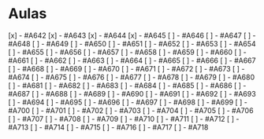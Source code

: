 # Aulas

[x] - #A642
[x] - #A643
[x] - #A644
[x] - #A645
[ ] - #A646
[ ] - #A647
[ ] - #A648
[ ] - #A649
[ ] - #A650
[ ] - #A651
[ ] - #A652
[ ] - #A653
[ ] - #A654
[ ] - #A655
[ ] - #A656
[ ] - #A657
[ ] - #A658
[ ] - #A659
[ ] - #A660
[ ] - #A661
[ ] - #A662
[ ] - #A663
[ ] - #A664
[ ] - #A665
[ ] - #A666
[ ] - #A667
[ ] - #A668
[ ] - #A669
[ ] - #A670
[ ] - #A671
[ ] - #A672
[ ] - #A673
[ ] - #A674
[ ] - #A675
[ ] - #A676
[ ] - #A677
[ ] - #A678
[ ] - #A679
[ ] - #A680
[ ] - #A681
[ ] - #A682
[ ] - #A683
[ ] - #A684
[ ] - #A685
[ ] - #A686
[ ] - #A687
[ ] - #A688
[ ] - #A689
[ ] - #A690
[ ] - #A691
[ ] - #A692
[ ] - #A693
[ ] - #A694
[ ] - #A695
[ ] - #A696
[ ] - #A697
[ ] - #A698
[ ] - #A699
[ ] - #A700
[ ] - #A701
[ ] - #A702
[ ] - #A703
[ ] - #A704
[ ] - #A705
[ ] - #A706
[ ] - #A707
[ ] - #A708
[ ] - #A709
[ ] - #A710
[ ] - #A711
[ ] - #A712
[ ] - #A713
[ ] - #A714
[ ] - #A715
[ ] - #A716
[ ] - #A717
[ ] - #A718